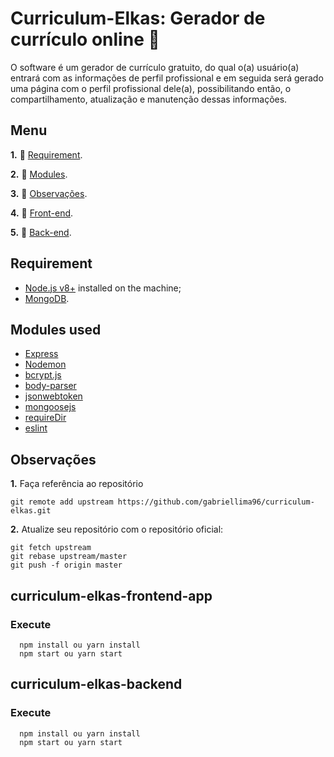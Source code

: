 # Curriculum-Elkas: **Gerador de currículo online** :memo:

O software é um gerador de currículo gratuito, do qual o(a) usuário(a) entrará com as informações de perfil 
profissional e em seguida será gerado uma página com o perfil profissional dele(a), possibilitando então,
o compartilhamento, atualização e manutenção dessas informações.

## Menu

**1.** :pushpin: [Requirement](##Requirement).

**2.** :pushpin: [Modules](##Modules-used).

**3.** :pushpin: [Observações](##Observações).

**4.** :pushpin: [Front-end](##curriculum-elkas-frontend-app).

**5.** :pushpin: [Back-end](##curriculum-elkas-backend).


## **Requirement**

* [Node.js v8+](https://nodejs.org/en/)  installed on the machine;
* [MongoDB](https://www.mongodb.com/).

## **Modules used**

* [Express](http://expressjs.com/)
* [Nodemon](https://nodemon.io/)
* [bcrypt.js](http://npm.taobao.org/package/bcryptjs)
* [body-parser](https://github.com/expressjs/body-parser)
* [jsonwebtoken](https://www.jsonwebtoken.io/)
* [mongoosejs](https://mongoosejs.com/docs/index.html)
* [requireDir](https://github.com/aseemk/requireDir)
* [eslint](https://github.com/eslint/eslint)

## Observações

**1.** Faça referência ao repositório

```
git remote add upstream https://github.com/gabriellima96/curriculum-elkas.git
```

**2.** Atualize seu repositório com o repositório oficial:

```
git fetch upstream
git rebase upstream/master
git push -f origin master
```

## **curriculum-elkas-frontend-app**

### **Execute**

```
  npm install ou yarn install
  npm start ou yarn start
```

## **curriculum-elkas-backend**

### **Execute**

```
  npm install ou yarn install
  npm start ou yarn start
```

